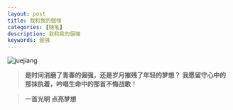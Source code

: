 ```yaml
---
layout: post
title: 我和我的倔强
categories: [随笔]
description: 我和我的倔强
keywords: 倔强
---
```


![juejiang](https://cdn.mritd.me/markdown/hexo_jujiang.png)

> **是时间消磨了青春的倔强，还是岁月摧残了年轻的梦想？**
> **我愿留守心中的那抹执着，吟唱生命中的那首不悔战歌！**

<!--more-->

> **一首光明 点亮梦想**

<audio  autoplay="autoplay">

  <source src="https://cdn.mritd.me/markdown/hexo_music_guangming.mp3" type="audio/mpeg" />
Your browser does not support the audio element.
</audio>

